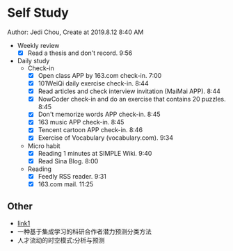 # Self Study

Author: Jedi Chou, Create at 2019.8.12 8:40 AM

* Weekly review
  -[x] Read a thesis and don't record. 9:56

* Daily study
  * Check-in
    -[x] Open class APP by 163.com check-in. 7:00
    -[x] 101WeiQi daily exercise check-in. 8:44
    -[x] Read articles and check interview invitation (MaiMai APP). 8:44
    -[x] NowCoder check-in and do an exercise that contains 20 puzzles. 8:45
    -[x] Don't memorize words APP check-in. 8:45
    -[x] 163 music APP check-in. 8:45
    -[x] Tencent cartoon APP check-in. 8:46
    -[x] Exercise of Vocabulary (vocabulary.com). 9:34

  * Micro habit
    -[x] Reading 1 minutes at SIMPLE Wiki. 9:40
    -[x] Read Sina Blog. 8:00

  * Reading
    -[x] Feedly RSS reader. 9:31
    -[x] 163.com mail. 11:25

## Other

* [link1](https://www.pingwest.com/w/192658)
* 一种基于集成学习的科研合作者潜力预测分类方法
* 人才流动的时空模式:分析与预测
